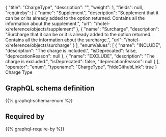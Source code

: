 {
  "title": "ChargeType",
  "description": "",
  "weight": 1,
  "fields": null,
  "requireby": [
    {
      "name": "Supplement",
      "description": "Supplement that it can be or its already added to the option returned. Contains all the information about the supplement.",
      "url": "/hotel-x/reference/objects/supplement"
    },
    {
      "name": "Surcharge",
      "description": "Surcharge that it can be or it is already added to the option returned. Contains all the information about the surcharge.",
      "url": "/hotel-x/reference/objects/surcharge"
    }
  ],
  "enumValues": [
    {
      "name": "INCLUDE",
      "description": "The charge is included.",
      "isDeprecated": false,
      "deprecationReason": null
    },
    {
      "name": "EXCLUDE",
      "description": "The charge is excluded.",
      "isDeprecated": false,
      "deprecationReason": null
    }
  ],
  "operator": "enum",
  "typename": "ChargeType",
  "hideGithubLink": true
}
Charge Type
## GraphQL schema definition

{{% graphql-schema-enum %}}

## Required by

{{% graphql-require-by %}}

